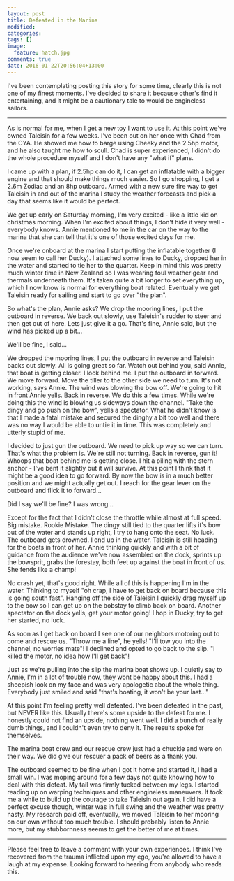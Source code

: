 ```yaml
---
layout: post
title: Defeated in the Marina
modified:
categories: 
tags: []
image: 
  feature: hatch.jpg
comments: true
date: 2016-01-22T20:56:04+13:00
---
```


I've been contemplating posting this story for some time, clearly this is not one of my finest moments. I've decided to share it because other's find it entertaining, and it might be a cautionary tale to would be engineless sailors.

---

As is normal for me, when I get a new toy I want to use it. At this point we've owned Taleisin for a few weeks. I've been out on her once with Chad from the CYA. He showed me how to barge using Cheeky and the 2.5hp motor, and he also taught me how to scull. Chad is super experienced, I didn't do the whole procedure myself and I don't have any "what if" plans.

I came up with a plan, if 2.5hp can do it, I can get an inflatable with a bigger engine and that should make things much easier. So I go shopping, I get a 2.6m Zodiac and an 8hp outboard. Armed with a new sure fire way to get Taleisin in and out of the marina I study the weather forecasts and pick a day that seems like it would be perfect.

We get up early on Saturday morning, I'm very excited - like a little kid on christmas morning. When I'm excited about things, I don't hide it very well - everybody knows. Annie mentioned to me in the car on the way to the marina that she can tell that it's one of those excited days for me.

Once we're onboard at the marina I start putting the inflatable together (I now seem to call her Ducky). I attached some lines to Ducky, dropped her in the water and started to tie her to the quarter. Keep in mind this was pretty much winter time in New Zealand so I was wearing foul weather gear and thermals underneath them. It's taken quite a bit longer to set everything up, which I now know is normal for everything boat related. Eventually we get Taleisin ready for sailing and start to go over "the plan".

So what's the plan, Annie asks? We drop the mooring lines, I put the outboard in reverse. We back out slowly, use Taleisin's rudder to steer and then get out of here. Lets just give it a go. That's fine, Annie said, but the wind has picked up a bit...

We'll be fine, I said...

We dropped the mooring lines, I put the outboard in reverse and Taleisin backs out slowly. All is going great so far. Watch out behind you, said Annie, that boat is getting closer. I look behind me. I put the outboard in forward. We move forward. Move the tiller to the other side we need to turn. It's not working, says Annie. The wind was blowing the bow off. We're going to hit in front Annie yells. Back in reverse. We do this a few times. While we're doing this the wind is blowing us sideways down the channel. "Take the dingy and go push on the bow", yells a spectator. What he didn't know is that I made a fatal mistake and secured the dinghy a bit too well and there was no way I would be able to untie it in time. This was completely and utterly stupid of me.

I decided to just gun the outboard. We need to pick up way so we can turn. That's what the problem is. We're still not turning. Back in reverse, gun it! Whoops that boat behind me is getting close. I hit a piling with the stern anchor - I've bent it slightly but it will survive. At this point I think that it might be a good idea to go forward. By now the bow is in a much better position and we might actually get out. I reach for the gear lever on the outboard and flick it to forward...

Did I say we'll be fine? I was wrong...

Except for the fact that I didn't close the throttle while almost at full speed. Big mistake. Rookie Mistake. The dingy still tied to the quarter lifts it's bow out of the water and stands up right, I try to hang onto the seat. No luck. The outboard gets drowned. I end up in the water. Taleisin is still heading for the boats in front of her. Annie thinking quickly and with a bit of guidance from the audience we've now assembled on the dock, sprints up the bowsprit, grabs the forestay, both feet up against the boat in front of us. She fends like a champ!

No crash yet, that's good right. While all of this is happening I'm in the water. Thinking to myself "oh crap, I have to get back on board because this is going south fast". Hanging off the side of Taleisin I quickly drag myself up to the bow so I can get up on the bobstay to climb back on board. Another spectator on the dock yells, get your motor going! I hop in Ducky, try to get her started, no luck.

As soon as I get back on board I see one of our neighbors motoring out to come and rescue us. "Throw me a line", he yells! "I'll tow you into the channel, no worries mate"! I declined and opted to go back to the slip. "I killed the motor, no idea how I'll get back"!

Just as we're pulling into the slip the marina boat shows up. I quietly say to Annie, I'm in a lot of trouble now, they wont be happy about this. I had a sheepish look on my face and was very apologetic about the whole thing. Everybody just smiled and said "that's boating, it won't be your last..."

At this point I'm feeling pretty well defeated. I've been defeated in the past, but NEVER like this. Usually there's some upside to the defeat for me. I honestly could not find an upside, nothing went well. I did a bunch of really dumb things, and I couldn't even try to deny it. The results spoke for themselves.

The marina boat crew and our rescue crew just had a chuckle and were on their way. We did give our rescuer a pack of beers as a thank you.

The outboard seemed to be fine when I got it home and started it, I had a small win. I was moping around for a few days not quite knowing how to deal with this defeat. My tail was firmly tucked between my legs. I started reading up on warping techniques and other engineless maneuvers. It took me a while to build up the courage to take Taleisin out again. I did have a perfect excuse though, winter was in full swing and the weather was pretty nasty. My research paid off, eventually, we moved Taleisin to her mooring on our own without too much trouble. I should probably listen to Annie more, but my stubbornness seems to get the better of me at times.

---

Please feel free to leave a comment with your own experiences. I think I've recovered from the trauma inflicted upon my ego, you're allowed to have a laugh at my expense. Looking forward to hearing from anybody who reads this.





